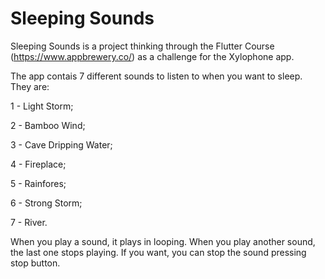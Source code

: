 # Sleeping Sounds

Sleeping Sounds is a project thinking through the Flutter Course (https://www.appbrewery.co/) as a challenge for the Xylophone app.

The app contais 7 different sounds to listen to when you want to sleep. They are:

1 - Light Storm;

2 - Bamboo Wind;

3 - Cave Dripping Water;

4 - Fireplace;

5 - Rainfores;

6 - Strong Storm;

7 - River.

When you play a sound, it plays in looping.
When you play another sound, the last one stops playing.
If you want, you can stop the sound pressing stop button.
